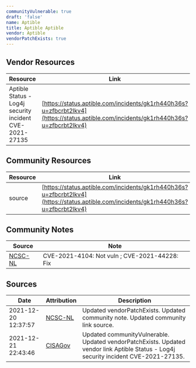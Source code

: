 ```yaml
---
communityVulnerable: true
draft: 'false'
name: Aptible
title: Aptible Aptible
vendor: Aptible
vendorPatchExists: true
---
```


## Vendor Resources
| Resource | Link |
| --- | --- |
| Aptible Status - Log4j security incident CVE-2021-27135 | [https://status.aptible.com/incidents/gk1rh440h36s?u=zfbcrbt2lkv4](https://status.aptible.com/incidents/gk1rh440h36s?u=zfbcrbt2lkv4) |

## Community Resources
| Resource | Link |
| --- | --- |
| source | [https://status.aptible.com/incidents/gk1rh440h36s?u=zfbcrbt2lkv4](https://status.aptible.com/incidents/gk1rh440h36s?u=zfbcrbt2lkv4) |

## Community Notes
| Source | Note |
| --- | --- |
| [NCSC-NL](https://github.com/NCSC-NL/log4shell/blob/main/software/README.md) | CVE-2021-4104: Not vuln ; CVE-2021-44228: Fix </ul> |

## Sources
| Date | Attribution | Description |
| --- | --- | --- |
| 2021-12-20 12:37:57 | [NCSC-NL](https://github.com/NCSC-NL/log4shell/blob/main/software/README.md) | Updated vendorPatchExists. Updated community note. Updated community link source.  |
| 2021-12-21 22:43:46 | [CISAGov](https://raw.githubusercontent.com/cisagov/log4j-affected-db/develop/README.md) | Updated communityVulnerable. Updated vendorPatchExists. Updated vendor link Aptible Status - Log4j security incident CVE-2021-27135.  |
